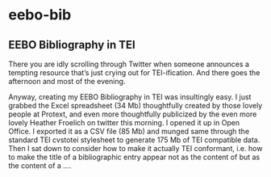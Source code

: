 # eebo-bib
## EEBO Bibliography in TEI

There you are idly scrolling through Twitter when someone announces a tempting resource that’s just crying out for TEI-ification. And there goes the afternoon and most of the evening.

Anyway, creating my EEBO Bibliography in TEI was insultingly easy. I just grabbed the Excel spreadsheet (34 Mb) thoughtfully created by those lovely people at Protext, and even more thoughtfully publicized by the even more lovely Heather Froelich on twitter this morning. I opened it up in Open Office. I exported it as a CSV file (85 Mb) and munged same through the standard TEI cvstotei stylesheet to generate 175 Mb of TEI compatible data. Then I sat down to consider how to make it actually TEI conformant, i.e. how to make the title of a bibliographic entry appear not as the content of <cell n= »5″> but as the content of a …. <title>. As you might suppose, defining the right mapping was easy for some things, but less so for others of the 17 cells in each of the 146,323 rows of the spreadsheet. There’s a table to show the mapping I decided on at the end of this blog, for those unwilling to read my pellucid XSLT code which actually uses it.

The resulting TEI file isn’t quite complete because it doesn’t have a TEI Header, needed to define the prefixes I use to save space in the URLs, but (at 120 Mb) it’s too big for github. And it’s now available at https://app.box.com/s/r8sxc68239g6pen09blzmul93tqs8rbv for your xpathing pleasure.

Here’s the table. The whole spreadsheet is a `<listBibl>` and each row becomes a `<bibl>`. I like simple solutions. I’m not proud of the `<note type= "foo">`s, but that’s the best I could think of without getting far too complicated.

|--|--|--|
|1|MARC identifier|@xml:id : prefixed by eebo:
|2|Image set identifier		|@facs : prefixed by eeboIs:
|3	|	Publication type		|@type (always either Book or Issue)
|4		|Collection 		|<series>
|5		|Title		|<title>
|6 		|Author		|<author>
|7		|Publication Date		|<pubDate>
|8		|Publisher		|<publisher>
|9		|Country name		|<pubPlace>
|10		|Publication language		|@xml:lang gives ISO code equivalent; text goes in a<note type= »langNote »> c
|11		|Accession number		|<idno>
|12		|Source Library		|<note type= »sourceLibrary »>
|13		|Full text image		|if « Y », <note type= »transcriptType »> contains « image »
|14		|Full text		|if « Y », <note type= »transcriptType »> contains « text »
|15		|USTC Classification		|<note type= »keywords »>
|16		|Release date		|Too boring to include
|17 		|URL		|@ref with prefix proquest:

Mapping EEBO spreadsheet fields to bits of a TEI <bibl>
